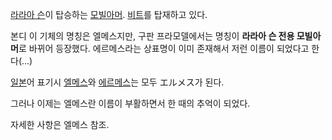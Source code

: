[라라아 슨](%EB%9D%BC%EB%9D%BC%EC%95%84%20%EC%8A%A8.md)이 탑승하는
[모빌아머](%EB%AA%A8%EB%B9%8C%EC%95%84%EB%A8%B8.md).
[비트](%EB%B9%84%ED%8A%B8.md)를 탑재하고 있다.

본디 이 기체의 명칭은 엘메스지만, 구판 프라모델에서는 명칭이 **라라아 슨 전용 모빌아머**로 바뀌어 등장했다. 에르메스라는 상표명이 이미
존재해서 저런 이름이 되었다고 한다(...)

[일본](%EC%9D%BC%EB%B3%B8.md)어 표기시 [엘메스](%EC%97%98%EB%A9%94%EC%8A%A4.md)와
[에르메스](%EC%97%90%EB%A5%B4%EB%A9%94%EC%8A%A4.md)는 모두 エルメス가 된다.

그러나 이제는 엘메스란 이름이 부활하면서 한 때의 추억이 되었다.  

자세한 사항은 엘메스 참조.  

